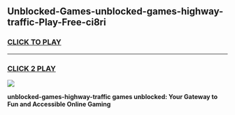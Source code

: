 
## Unblocked-Games-unblocked-games-highway-traffic-Play-Free-ci8ri
<h3>
<a href="https://premium76.site?title=unblocked-games-highway-traffic&ref=18A">CLICK TO PLAY</a></h3>
<hr>

<h3>
<a href="https://premium76.site?title=unblocked-games-highway-traffic&ref=18A">CLICK 2 PLAY</a>
  
</h3>

<a href="https://premium76.site?title=unblocked-games-highway-traffic&ref=18A"><img src="https://clearcache.store/games.png"></a>


**unblocked-games-highway-traffic games unblocked: Your Gateway to Fun and Accessible Online Gaming**
